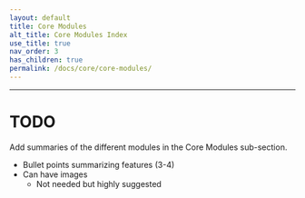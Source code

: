```yaml
---
layout: default
title: Core Modules
alt_title: Core Modules Index
use_title: true
nav_order: 3
has_children: true
permalink: /docs/core/core-modules/
---
```


---

# TODO
Add summaries of the different modules in the Core Modules sub-section.

* Bullet points summarizing features (3-4)
* Can have images
  * Not needed but highly suggested
